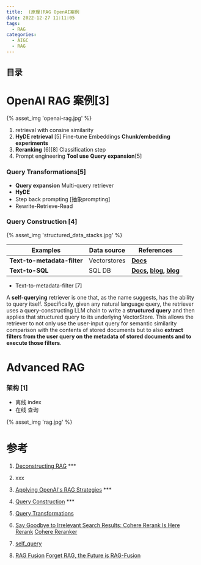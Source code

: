 ```yaml
---
title:  (原理)RAG OpenAI案例
date: 2022-12-27 11:11:05
tags:
  - RAG
categories: 
  - AIGC
  - RAG  
---
```


<p></p>
<!-- more -->

## 目录
<!-- toc -->

# OpenAI RAG 案例[3]
{% asset_img 'openai-rag.jpg' %}

1. retrieval with consine similarity
2. **HyDE retrieval** [5]
   Fine-tune Embeddings
   **Chunk/embedding experiments**
3. **Reranking** [6][8]
   Classification step
4. Prompt engineering
   **Tool use**
   **Query expansion**[5]

### Query Transformations[5]
+ **Query expansion**
  Multi-query retriever 
+ **HyDE**
+ Step back prompting
 [抽象prompting]
+ Rewrite-Retrieve-Read

### Query Construction [4]
{% asset_img 'structured_data_stacks.jpg' %}

| **Examples**                | **Data source** | **References**                                               |
| --------------------------- | --------------- | ------------------------------------------------------------ |
| **Text-to-metadata-filter** | Vectorstores    | [**Docs**](https://python.langchain.com/docs/modules/data_connection/retrievers/self_query/?ref=blog.langchain.dev#constructing-from-scratch-with-lcel) |
| **Text-to-SQL**             | SQL DB          | [**Docs**](https://python.langchain.com/docs/use_cases/qa_structured/sql?ref=blog.langchain.dev)**,** [**blog**](https://blog.langchain.dev/llms-and-sql/)**,** [**blog**](https://blog.langchain.dev/incorporating-domain-specific-knowledge-in-sql-llm-solutions/) |



+ Text-to-metadata-filter [7]

A **self-querying** retriever is one that, as the name suggests, has the  ability to query itself. Specifically, given any natural language query, the retriever uses a query-constructing LLM chain to write a **structured query** and then applies that structured query to its underlying  VectorStore. This allows the retriever to not only use the user-input  query for semantic similarity comparison with the contents of stored  documents but to also **extract filters from the user query on the  metadata of stored documents and to execute those filters**.


# Advanced RAG
### 架构 [1]
  - 离线 index
  - 在线 查询

{% asset_img 'rag.jpg' %}


# 参考
1. [Deconstructing RAG](https://blog.langchain.dev/deconstructing-rag/) ***

2. xxx

3. [Applying OpenAI's RAG Strategies](https://blog.langchain.dev/applying-openai-rag/)   *** 

4. [Query Construction](https://blog.langchain.dev/query-construction/) ***

5. [Query Transformations](https://blog.langchain.dev/query-transformations/)

6. [Say Goodbye to Irrelevant Search Results: Cohere Rerank Is Here](https://txt.cohere.com/rerank/)
   [Rerank](https://github.com/langchain-ai/langchain/tree/master/templates/rag-pinecone-rerank)
   [Cohere Reranker](https://python.langchain.com/docs/integrations/retrievers/cohere-reranker)
   
7. [self_query](https://github.com/langchain-ai/langchain/blob/master/docs/docs/modules/data_connection/retrievers/self_query.ipynb)

8. [RAG Fusion](https://github.com/langchain-ai/langchain/blob/master/cookbook/rag_fusion.ipynb)
   [Forget RAG, the Future is RAG-Fusion](https://towardsdatascience.com/forget-rag-the-future-is-rag-fusion-1147298d8ad1)